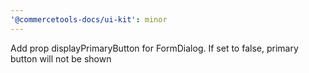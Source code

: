 ```yaml
---
'@commercetools-docs/ui-kit': minor
---
```


Add prop displayPrimaryButton for FormDialog. If set to false, primary button will not be shown

